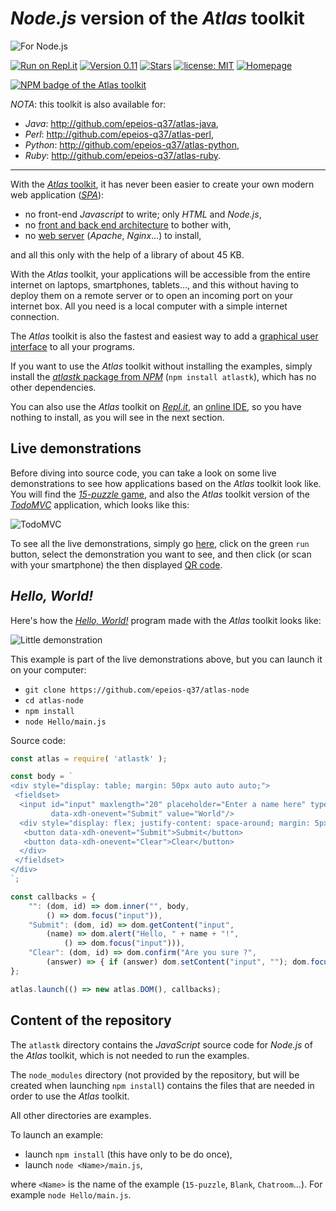 <!--

    NO MORE USED!
    BUILD FROM README_Template.md

-->


# *Node.js* version of the *Atlas* toolkit

![For Node.js](https://q37.info/download/assets/Node.png)

[![Run on Repl.it](https://repl.it/badge/github/epeios-q37/atlas-node)](https://q37.info/s/st7gccd4)
[![Version 0.11](https://img.shields.io/static/v1.svg?&color=90b4ed&label=Version&message=0.11)](http://github.com/epeios-q37/atlas-node/)
[![Stars](https://img.shields.io/github/stars/epeios-q37/atlas-node.svg?style=social)](https://github.com/epeios-q37/atlas-node/stargazers)
[![license: MIT](https://img.shields.io/github/license/epeios-q37/atlas-node?color=yellow)](https://github.com/epeios-q37/atlas-node/blob/master/LICENSE)
[![Homepage](https://img.shields.io/static/v1?label=homepage&message=atlastk.org&color=ff69b4)](https://atlastk.org)

[![NPM badge of the Atlas toolkit](https://nodei.co/npm/atlastk.png)](https://npmjs.com/atlastk/ "NPM package of the Atlas toolkit")

*NOTA*: this toolkit is also available for:
- *Java*: <http://github.com/epeios-q37/atlas-java>,
- *Perl*: <http://github.com/epeios-q37/atlas-perl>,
- *Python*: <http://github.com/epeios-q37/atlas-python>,
- *Ruby*: <http://github.com/epeios-q37/atlas-ruby>.

---

With the [*Atlas* toolkit](http://atlastk.org/), it has never been easier to create your own modern web application ([*SPA*](https://q37.info/s/7sbmxd3j)):
- no front-end *Javascript* to write; only *HTML* and *Node.js*,
- no [front and back end architecture](https://q37.info/s/px7hhztd) to bother with,
- no [web server](https://q37.info/s/n3hpwsht) (*Apache*, *Nginx*…) to install,

and all this only with the help of a library of about 45 KB.

With the *Atlas* toolkit, your applications will be accessible from the entire internet on laptops, smartphones, tablets…, and this without having to deploy them on a remote server or to open an incoming port on your internet box. All you need is a local computer with a simple internet connection. 

The *Atlas* toolkit is also the fastest and easiest way to add a [graphical user interface](https://q37.info/s/hw9n3pjs) to all your programs.

If you want to use the *Atlas* toolkit without installing the examples, simply install the [*atlastk* package from *NPM*](https://q37.info/s/h3zjb39j) (`npm install atlastk`), which has no other dependencies.

You can also use the *Atlas* toolkit on [*Repl.it*](https://q37.info/s/mxmgq3qm), an [online IDE](https://q37.info/s/zzkzbdw7), so you have nothing to install, as you will see in the next section.

## Live demonstrations

Before diving into source code, you can take a look on some live demonstrations to see how applications based on the *Atlas* toolkit look like. You will find the [*15-puzzle* game](https://q37.info/s/jn9zg3bn), and also the *Atlas* toolkit version of the [*TodoMVC*](https://todomvc.com/) application, which looks like this:

![TodoMVC](https://q37.info/download/TodoMVC.gif "The TodoMVC application made with the Atlas toolkit")

To see all the live demonstrations, simply go [here](https://q37.info/s/st7gccd4), click on the green `run` button, select the demonstration you want to see, and then click (or scan with your smartphone) the then displayed [QR code](https://q37.info/s/3pktvrj7).

## *Hello, World!*

Here's how the [*Hello, World!*](https://en.wikipedia.org/wiki/%22Hello,_World!%22_program) program made with the *Atlas* toolkit looks like:

![Little demonstration](https://q37.info/download/assets/Hello.gif "A basic example")

This example is part of the live demonstrations above, but you can launch it on your computer:

- `git clone https://github.com/epeios-q37/atlas-node`
- `cd atlas-node`
- `npm install`
- `node Hello/main.js`

Source code:

```javascript
const atlas = require( 'atlastk' );

const body = `
<div style="display: table; margin: 50px auto auto auto;">
 <fieldset>
  <input id="input" maxlength="20" placeholder="Enter a name here" type="text"
         data-xdh-onevent="Submit" value="World"/>
  <div style="display: flex; justify-content: space-around; margin: 5px auto auto auto;">
   <button data-xdh-onevent="Submit">Submit</button>
   <button data-xdh-onevent="Clear">Clear</button>
  </div>
 </fieldset>
</div>
`;

const callbacks = {
    "": (dom, id) => dom.inner("", body,
        () => dom.focus("input")),
    "Submit": (dom, id) => dom.getContent("input",
        (name) => dom.alert("Hello, " + name + "!",
            () => dom.focus("input"))),
    "Clear": (dom, id) => dom.confirm("Are you sure ?",
        (answer) => { if (answer) dom.setContent("input", ""); dom.focus("input"); })
};

atlas.launch(() => new atlas.DOM(), callbacks);
```

## Content of the repository

The `atlastk` directory contains the *JavaScript* source code for *Node.js* of the *Atlas* toolkit, which is not needed to run the examples.

The `node_modules` directory (not provided by the repository, but will be created when launching `npm install`) contains the files that are needed in order to use the *Atlas* toolkit.

All other directories are examples.

To launch an example:

- launch `npm install` (this have only to be do once),
- launch `node <Name>/main.js`,

where `<Name>` is the name of the example (`15-puzzle`, `Blank`, `Chatroom`…). For example `node Hello/main.js`.


